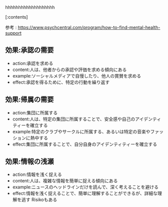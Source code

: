 

hhhhhhhhhhhhhhhhhhh
    
[:contents]

参考 : https://www.psychcentral.com/program/how-to-find-mental-health-support

## 効果:承認の需要
- action:承認を求める
- content:人は、他者からの承認や評価を求める傾向にある
- example:ソーシャルメディアで自慢したり、他人の賞賛を求める
- effect:承認を得るために、特定の行動を繰り返す

## 効果:帰属の需要
- action:集団に所属する
- content:人は、特定の集団に所属することで、安全感や自己のアイデンティティーを確立する
- example:特定のクラブやサークルに所属する、あるいは特定の音楽やファッションに熱中する
- effect:集団に所属することで、自分自身のアイデンティティーを確立する

## 効果:情報の浅瀬
- action:情報を浅く捉える
- content:人は、複雑な情報を簡単に捉える傾向にある
- example:ニュースのヘッドラインだけを読んで、深く考えることを避ける
- effect:情報を浅く捉えることで、簡単に理解することができるが、詳細な理解を逃す Risikoもある

    